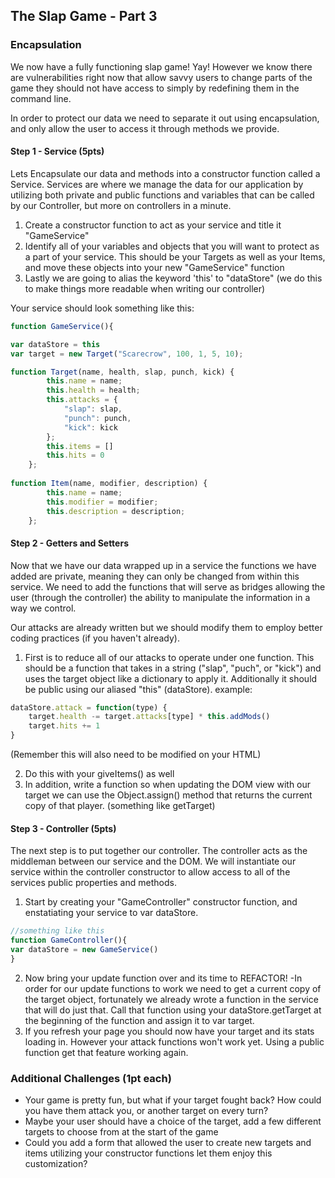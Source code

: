 ## The Slap Game - Part 3

### Encapsulation
 
We now have a fully functioning slap game! Yay! However we know there are vulnerabilities right now that allow savvy users to change parts of the game they should not have access to simply by redefining them in the command line. 

In order to protect our data we need to separate it out using encapsulation, and only allow the user to access it through methods we provide.

#### Step 1 - Service (5pts)

Lets Encapsulate our data and methods into a constructor function called a Service. Services are where we manage the data for  our application by utilizing both private and public functions and variables that can be called by our Controller, but more on controllers in a minute.

1. Create a constructor function to act as your service and title it "GameService"
2. Identify all of your variables and objects that you will want to protect as a part of your service. This should be your Targets as well as your Items, and move these objects into your new "GameService" function 
3. Lastly we are going to alias the keyword 'this' to "dataStore" (we do this to make things more readable when writing our controller)

Your service should look something like this:

```javascript
function GameService(){

var dataStore = this
var target = new Target("Scarecrow", 100, 1, 5, 10);

function Target(name, health, slap, punch, kick) {
        this.name = name;
        this.health = health;
        this.attacks = {
            "slap": slap,
            "punch": punch,
            "kick": kick
        };
        this.items = []
        this.hits = 0
    };
    
function Item(name, modifier, description) {
        this.name = name;
        this.modifier = modifier;
        this.description = description;
    };
```

#### Step 2 - Getters and Setters

Now that we have our data wrapped up in a service the functions we have added are private, meaning they can only be changed from within this service. We need to add the functions that will serve as bridges allowing the user (through the controller) the ability to manipulate the information in a way we control. 

Our attacks are already written but we should modify them to employ better coding practices (if you haven't already).

1. First is to reduce all of our attacks to operate under one function. This should be a function that takes in a string ("slap", "puch", or "kick") and uses the target object like a dictionary to apply it. Additionally it should be public using our aliased "this" (dataStore). example:

```javascript
dataStore.attack = function(type) {
    target.health -= target.attacks[type] * this.addMods()
    target.hits += 1
}
```
(Remember this will also need to be modified on your HTML)

2. Do this with your giveItems() as well
3. In addition, write a function so when updating the DOM view with our target we can use the Object.assign() method  that returns the current copy of that player. (something like getTarget)

#### Step 3 - Controller (5pts)

The next step is to put together our controller. The controller acts as the middleman between our service and the DOM. We will instantiate our service within the controller constructor to allow access to all of the services public properties and methods.

1. Start by creating your "GameController" constructor function, and enstatiating your service to var dataStore.
```javascript
//something like this
function GameController(){
var dataStore = new GameService()
}
```
2. Now bring your update function over and its time to REFACTOR!
    -In order for our update functions to work we need to get a current copy of the target object, fortunately we already wrote a function in the service that will do just that. Call that function using your dataStore.getTarget at the beginning of the function and assign it to var target.
3. If you refresh your page you should now have your target and its stats loading in. However your attack functions won't work yet. Using a public function get that feature working again.


### Additional Challenges (1pt each)

- Your game is pretty fun, but what if your target fought back? How could you have them attack you, or another target on every turn? 
- Maybe your user should have a choice of the target, add a few different targets to choose from at the start of the game
- Could you add a form that allowed the user to create new targets and items utilizing your constructor functions let them enjoy this customization? 
